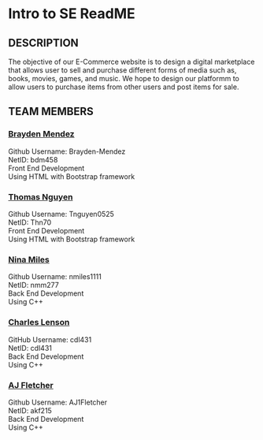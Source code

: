 # **Intro to SE ReadME**

## DESCRIPTION
The objective of our E-Commerce website is to design a digital marketplace that allows user to sell and purchase different forms of media such as, books, movies, games, and music. We hope to design our platformm to allow users to purchase items from other users and post items for sale.

## TEAM MEMBERS
### <ins>Brayden Mendez</ins> 
Github Username: Brayden-Mendez  
NetID: bdm458  
Front End Development  
Using HTML with Bootstrap framework

### <ins>Thomas Nguyen</ins>
Github Username: Tnguyen0525  
NetID: Thn70    
Front End Development  
Using HTML with Bootstrap framework


### <ins>Nina Miles</ins>
Github Username: nmiles1111  
NetID: nmm277    
Back End Development  
Using C++


### <ins>Charles Lenson</ins>
GitHub Username: cdl431  
NetID: cdl431   
Back End Development  
Using C++


### <ins>AJ Fletcher
Github Username: AJ1Fletcher  
NetID: akf215    
Back End Development  
Using C++  

